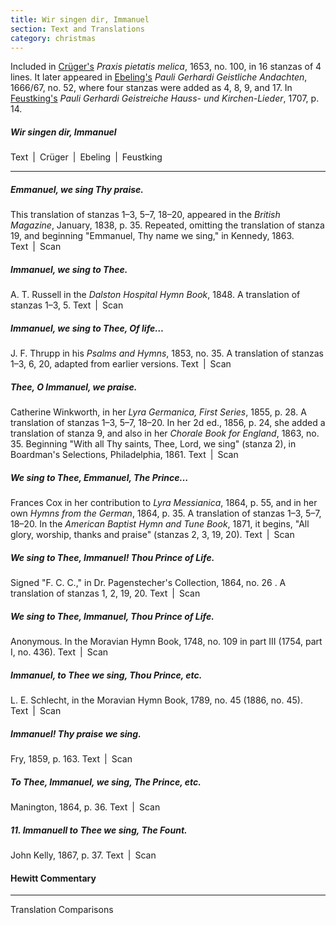 ```yaml
---
title: Wir singen dir, Immanuel
section: Text and Translations
category: christmas
---
```


Included in [Crüger's](/authors/crüger) *Praxis pietatis melica*, 1653, no. 100, in 16 stanzas of 4 lines. It later appeared in [Ebeling's](/authors/ebeling) *Pauli Gerhardi Geistliche Andachten*, 1666/67, no. 52, where four stanzas were added as 4, 8, 9, and 17. In [Feustking's](/authors/feustking) *Pauli Gerhardi Geistreiche Hauss- und Kirchen-Lieder*, 1707, p. 14.

##### Wir singen dir, Immanuel

Text \| Crüger \| Ebeling \| Feustking  

---

##### Emmanuel, we sing Thy praise.

This translation of stanzas 1–3, 5–7, 18–20, appeared in the *British Magazine*, January, 1838, p. 35. Repeated, omitting the translation of stanza 19, and beginning "Emmanuel, Thy name we sing," in Kennedy, 1863. Text \| Scan

##### Immanuel, we sing to Thee.

A. T. Russell in the *Dalston Hospital Hymn Book*, 1848. A translation of stanzas 1–3, 5. Text \| Scan

##### Immanuel, we sing to Thee, Of life…

J. F. Thrupp in his *Psalms and Hymns*, 1853, no. 35. A translation of stanzas 1–3, 6, 20, adapted from earlier versions. Text \| Scan

##### Thee, O Immanuel, we praise.

Catherine Winkworth, in her *Lyra Germanica, First Series*, 1855, p. 28. A translation of stanzas 1–3, 5–7, 18–20. In her 2d ed., 1856, p. 24, she added a translation of stanza 9, and also in her *Chorale Book for England*, 1863, no. 35. Beginning "With all Thy saints, Thee, Lord, we sing" (stanza 2), in Boardman's Selections, Philadelphia, 1861. Text \| Scan

##### We sing to Thee, Emmanuel, The Prince…

Frances Cox in her contribution to *Lyra Messianica*, 1864, p. 55, and in her own *Hymns from the German*, 1864, p. 35. A translation of stanzas 1–3, 5–7, 18–20. In the *American Baptist Hymn and Tune Book*, 1871, it begins, "All glory, worship, thanks and praise" (stanzas 2, 3, 19, 20). Text \| Scan

##### We sing to Thee, Immanuel! Thou Prince of Life.

Signed "F. C. C.," in Dr. Pagenstecher's Collection, 1864, no. 26 . A translation of stanzas 1, 2, 19, 20. Text \| Scan

##### We sing to Thee, Immanuel, Thou Prince of Life.

Anonymous. In the Moravian Hymn Book, 1748, no. 109 in part III (1754, part I, no. 436). Text \| Scan

##### Immanuel, to Thee we sing, Thou Prince, etc.

L. E. Schlecht, in the Moravian Hymn Book, 1789, no. 45 (1886, no. 45). Text \| Scan

##### Immanuel! Thy praise we sing.

Fry, 1859, p. 163. Text \| Scan

##### To Thee, Immanuel, we sing, The Prince, etc.

Manington, 1864, p. 36. Text \| Scan

##### 11. Immanuell to Thee we sing, The Fount.

John Kelly, 1867, p. 37. Text \| Scan

#### Hewitt Commentary

---

<span class="button">Translation Comparisons</span>